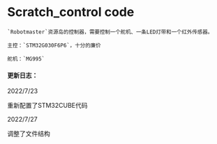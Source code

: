 # Scratch_control code

	`Robotmaster`资源岛的控制器，需要控制一个舵机、一条LED灯带和一个红外传感器。
	
	主控：`STM32G030F6P6`，十分的廉价
	
	舵机：`MG995`

#### 更新日志：

2022/7/23

重新配置了STM32CUBE代码

2022/7/27

调整了文件结构
